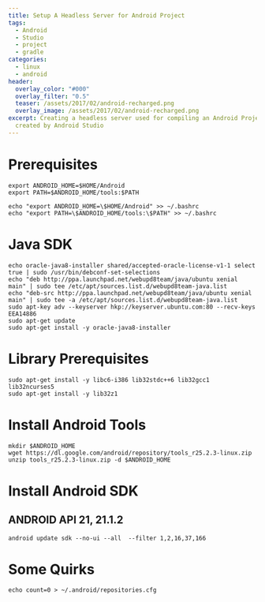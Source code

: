 ```yaml
---
title: Setup A Headless Server for Android Project
tags:
  - Android
  - Studio
  - project
  - gradle
categories:
  - linux
  - android
header:
  overlay_color: "#000"
  overlay_filter: "0.5"
  teaser: /assets/2017/02/android-recharged.png
  overlay_image: /assets/2017/02/android-recharged.png
excerpt: Creating a headless server used for compiling an Android Project
  created by Android Studio
---
```

# Prerequisites

```
export ANDROID_HOME=$HOME/Android
export PATH=$ANDROID_HOME/tools:$PATH

echo "export ANDROID_HOME=\$HOME/Android" >> ~/.bashrc
echo "export PATH=\$ANDROID_HOME/tools:\$PATH" >> ~/.bashrc
```

# Java SDK

```
echo oracle-java8-installer shared/accepted-oracle-license-v1-1 select true | sudo /usr/bin/debconf-set-selections
echo "deb http://ppa.launchpad.net/webupd8team/java/ubuntu xenial main" | sudo tee /etc/apt/sources.list.d/webupd8team-java.list
echo "deb-src http://ppa.launchpad.net/webupd8team/java/ubuntu xenial main" | sudo tee -a /etc/apt/sources.list.d/webupd8team-java.list
sudo apt-key adv --keyserver hkp://keyserver.ubuntu.com:80 --recv-keys EEA14886
sudo apt-get update
sudo apt-get install -y oracle-java8-installer
```

# Library Prerequisites

```
sudo apt-get install -y libc6-i386 lib32stdc++6 lib32gcc1 lib32ncurses5
sudo apt-get install -y lib32z1
```

# Install Android Tools

```
mkdir $ANDROID_HOME
wget https://dl.google.com/android/repository/tools_r25.2.3-linux.zip
unzip tools_r25.2.3-linux.zip -d $ANDROID_HOME
```
# Install Android SDK

## ANDROID API 21, 21.1.2

```
android update sdk --no-ui --all  --filter 1,2,16,37,166
```

# Some Quirks

```
echo count=0 > ~/.android/repositories.cfg
```
